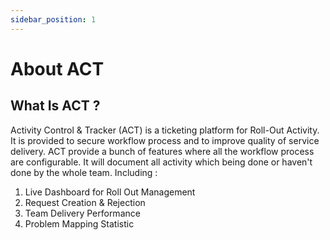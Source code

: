 ```yaml
---
sidebar_position: 1
---
```


# About ACT
## What Is ACT ?
Activity Control & Tracker (ACT) is a ticketing platform for Roll-Out Activity. It is provided to secure workflow process and to improve quality of service delivery. ACT provide a bunch of features where all the workflow process are configurable. It will document all activity which being done or haven't done by the whole team. Including :

 1. Live Dashboard for Roll Out Management 
 2. Request Creation & Rejection 
 3. Team Delivery Performance 
 4. Problem Mapping Statistic
